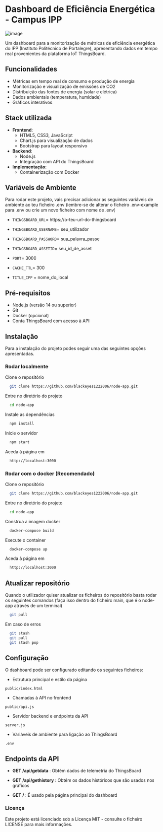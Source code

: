 # Dashboard de Eficiência Energética - Campus IPP

![image](https://github.com/user-attachments/assets/43cd4752-0df4-44f4-82c7-6a1e91087b3e)



Um dashboard para a monitorização de métricas de eficiência energética do IPP (Instituto Politécnico de Portalegre), apresentando dados em tempo real provenientes da plataforma IoT ThingsBoard.


## Funcionalidades

- Métricas em tempo real de consumo e produção de energia
- Monitorização e visualização de emissões de CO2
- Distribuição das fontes de energia (solar e elétrica)
- Dados ambientais (temperatura, humidade)
- Gráficos interativos


## Stack utilizada
- **Frontend**: 
  - HTML5, CSS3, JavaScript
  - Chart.js para visualização de dados
  - Bootstrap para layout responsivo
- **Backend**:
  - Node.js
  - Integração com API do ThingsBoard
- **Implementação**:
  - Containerização com Docker

## Variáveis de Ambiente

Para rodar este projeto, vais precisar adicionar as seguintes variáveis de ambiente ao teu ficheiro .env (lembre-se de alterar o ficheiro .env-example para .env ou crie um novo ficheiro com nome de .env)

- `THINGSBOARD_URL`= https://o-teu-url-do-thingsboard

- `THINGSBOARD_USERNAME`= seu_utilizador

- `THINGSBOARD_PASSWORD`= sua_palavra_passe

- `THINGSBOARD_ASSETID`= seu_id_de_asset

- `PORT`= 3000

- `CACHE_TTL`= 300

- `TITLE_IPP` = nome_do_local


## Pré-requisitos
- Node.js (versão 14 ou superior)
- Git
- Docker (opcional)
- Conta ThingsBoard com acesso à API

## Instalação

Para a instalação do projeto podes seguir uma das seguintes opções apresentadas.

### Rodar localmente

Clone o repositório

```bash
  git clone https://github.com/blackeyes1222006/node-app.git
```

Entre no diretório do projeto

```bash
  cd node-app
```

Instale as dependências

```bash
  npm install
```

Inicie o servidor

```bash
  npm start
```

Aceda à página em
```bash
  http://localhost:3000
```


### Rodar com o docker (Recomendado)

Clone o repositório

```bash
  git clone https://github.com/blackeyes1222006/node-app.git
```

Entre no diretório do projeto

```bash
  cd node-app
```

Construa a imagem docker
```bash
  docker-compose build
```

Execute o container
```bash
  docker-compose up
```

Aceda à página em
```bash
  http://localhost:3000
```
## Atualizar repositório

Quando o utilizador quiser atualizar os ficheiros do repositório basta rodar os seguintes comandos (faça isso dentro do ficheiro main, que é o node-app através de um terminal)
```bash
  git pull
```
Em caso de erros
```bash
  git stash
  git pull
  git stash pop
```

## Configuração

O dashboard pode ser configurado editando os seguintes ficheiros:
- Estrutura principal e estilo da página
```
public/index.html 
```
- Chamadas à API no frontend
```
public/api.js 
```
- Servidor backend e endpoints da API
```
server.js 
```
- Variáveis de ambiente para ligação ao ThingsBoard
```
.env 
```

## Endpoints da API
- **GET /api/getdata** : Obtém dados de telemetria do ThingsBoard

- **GET /api/gethistory** : Obtém os dados históricos que são usados nos gráficos

- **GET /** : É usado pela página principal do dashboard

### Licença

Este projeto está licenciado sob a Licença MIT - consulte o ficheiro LICENSE para mais informações.
